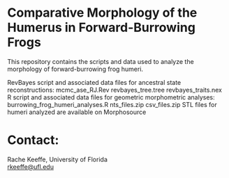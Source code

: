 # Comparative Morphology of the Humerus in Forward-Burrowing Frogs

This repository contains the scripts and data used to 
analyze the morphology of forward-burrowing frog humeri.

RevBayes script and associated data files for ancestral state reconstructions:
	mcmc_ase_RJ.Rev
	revbayes_tree.tree
	revbayes_traits.nex
R script and associated data files for geometric morphometric analyses:
	burrowing_frog_humeri_analyses.R
	nts_files.zip
	csv_files.zip
STL files for humeri analyzed are available on Morphosource
	
# Contact:

Rache Keeffe, University of Florida   
rkeeffe@ufl.edu    
